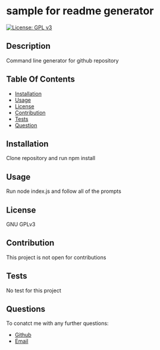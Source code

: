 
# sample for readme generator
[![License: GPL v3](https://img.shields.io/badge/License-GPLv3-blue.svg)](https://www.gnu.org/licenses/gpl-3.0)
## Description
Command line generator for github repository

## Table Of Contents
* [Installation](#installation)
* [Usage](#usage)
* [License](#license)
* [Contribution](#contribution)
* [Tests](#tests)
* [Question](#questions)

## Installation
Clone repository and run npm install

## Usage
Run node index.js and follow all of the prompts

## License
GNU GPLv3

## Contribution
This project is not open for contributions

## Tests
No test for this project

## Questions
To conatct me with any further questions:
* [Github](https://github.com/swanpham)
* [Email](mailto://swan@swanbeauty.ca)  
